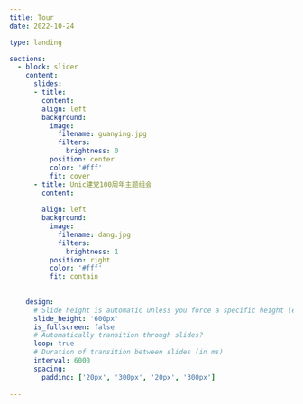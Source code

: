 ```yaml
---
title: Tour
date: 2022-10-24

type: landing

sections:
  - block: slider
    content:
      slides:
      - title: 
        content: 
        align: left
        background:
          image:
            filename: guanying.jpg
            filters:
              brightness: 0
          position: center
          color: '#fff'
          fit: cover
      - title: Unic建党100周年主题组会
        content: 
                
        align: left
        background:
          image:
            filename: dang.jpg
            filters:
              brightness: 1
          position: right
          color: '#fff'
          fit: contain
    
       
    design:
      # Slide height is automatic unless you force a specific height (e.g. '400px')
      slide_height: '600px'
      is_fullscreen: false
      # Automatically transition through slides?
      loop: true
      # Duration of transition between slides (in ms)
      interval: 6000
      spacing:
        padding: ['20px', '300px', '20px', '300px']
    
---
```


